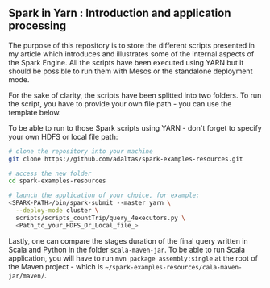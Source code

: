 ## Spark in Yarn : Introduction and application processing

The purpose of this repository is to store the different scripts presented in my article which introduces and illustrates some of the internal aspects of the Spark Engine. All the scripts have been executed using YARN but it should be possible to run them with Mesos or the standalone deployment mode.

For the sake of clarity, the scripts have been splitted into two folders. To run the script, you have to provide your own file path - you can use the template below. 

To be able to run to those Spark scripts using YARN - don't forget to specify your own HDFS or local file path: 

```bash
# clone the repository into your machine 
git clone https://github.com/adaltas/spark-examples-resources.git

# access the new folder
cd spark-examples-resources

# launch the application of your choice, for example: 
<SPARK-PATH>/bin/spark-submit --master yarn \
  --deploy-mode cluster \
  scripts/scripts_countTrip/query_4executors.py \
  <Path_to_your_HDFS_Or_Local_file_>
```

Lastly, one can compare the stages duration of the final query written in Scala and Python in the folder `scala-maven-jar`. To be able to run Scala application, you will have to run `mvn package assembly:single` at the root of the Maven project - which is `~/spark-examples-resources/cala-maven-jar/maven/`.
